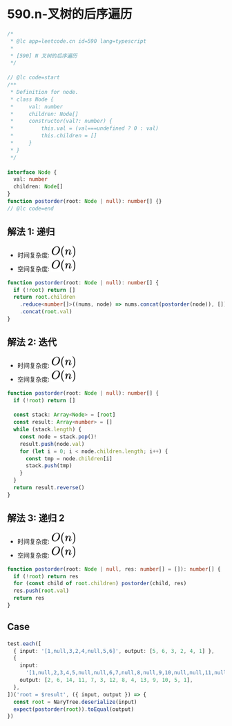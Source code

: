 # 590.n-叉树的后序遍历

```ts
/*
 * @lc app=leetcode.cn id=590 lang=typescript
 *
 * [590] N 叉树的后序遍历
 */

// @lc code=start
/**
 * Definition for node.
 * class Node {
 *     val: number
 *     children: Node[]
 *     constructor(val?: number) {
 *         this.val = (val===undefined ? 0 : val)
 *         this.children = []
 *     }
 * }
 */

interface Node {
  val: number
  children: Node[]
}
function postorder(root: Node | null): number[] {}
// @lc code=end
```

## 解法 1: 递归

- 时间复杂度: <!-- $O(n)$ --> <img style="transform: translateY(0.1em); background: white;" src="./svg/o-n.svg" alt="O(n)">
- 空间复杂度: <!-- $O(n)$ --> <img style="transform: translateY(0.1em); background: white;" src="./svg/o-n.svg" alt="O(n)">

```ts
function postorder(root: Node | null): number[] {
  if (!root) return []
  return root.children
    .reduce<number[]>((nums, node) => nums.concat(postorder(node)), [])
    .concat(root.val)
}
```

## 解法 2: 迭代

- 时间复杂度: <!-- $O(n)$ --> <img style="transform: translateY(0.1em); background: white;" src="./svg/o-n.svg" alt="O(n)">
- 空间复杂度: <!-- $O(n)$ --> <img style="transform: translateY(0.1em); background: white;" src="./svg/o-n.svg" alt="O(n)">

```ts
function postorder(root: Node | null): number[] {
  if (!root) return []

  const stack: Array<Node> = [root]
  const result: Array<number> = []
  while (stack.length) {
    const node = stack.pop()!
    result.push(node.val)
    for (let i = 0; i < node.children.length; i++) {
      const tmp = node.children[i]
      stack.push(tmp)
    }
  }
  return result.reverse()
}
```

## 解法 3: 递归 2

- 时间复杂度: <!-- $O(n)$ --> <img style="transform: translateY(0.1em); background: white;" src="./svg/o-n.svg" alt="O(n)">
- 空间复杂度: <!-- $O(n)$ --> <img style="transform: translateY(0.1em); background: white;" src="./svg/o-n.svg" alt="O(n)">

```ts
function postorder(root: Node | null, res: number[] = []): number[] {
  if (!root) return res
  for (const child of root.children) postorder(child, res)
  res.push(root.val)
  return res
}
```

## Case

```ts
test.each([
  { input: '[1,null,3,2,4,null,5,6]', output: [5, 6, 3, 2, 4, 1] },
  {
    input:
      '[1,null,2,3,4,5,null,null,6,7,null,8,null,9,10,null,null,11,null,12,null,13,null,null,14]',
    output: [2, 6, 14, 11, 7, 3, 12, 8, 4, 13, 9, 10, 5, 1],
  },
])('root = $result', ({ input, output }) => {
  const root = NaryTree.deserialize(input)
  expect(postorder(root)).toEqual(output)
})
```

